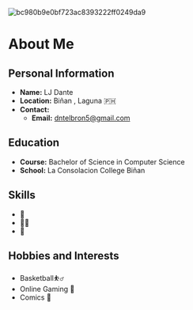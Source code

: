 ![bc980b9e0bf723ac8393222ff0249da9](https://github.com/user-attachments/assets/b85adfd1-f2e1-4b67-83a4-5f4da161c06d)

# About Me

## Personal Information
- **Name:** LJ Dante
- **Location:** Biñan , Laguna 🇵🇭
- **Contact:** 
  - **Email:** dntelbron5@gmail.com

## Education
- **Course:** Bachelor of Science in Computer Science
- **School:** La Consolacion College Biñan 


## Skills
- 👾
- 🕺🏽
- 🥋


## Hobbies and Interests
- Basketball⛹️‍♂️
- Online Gaming 👾
- Comics 📖


